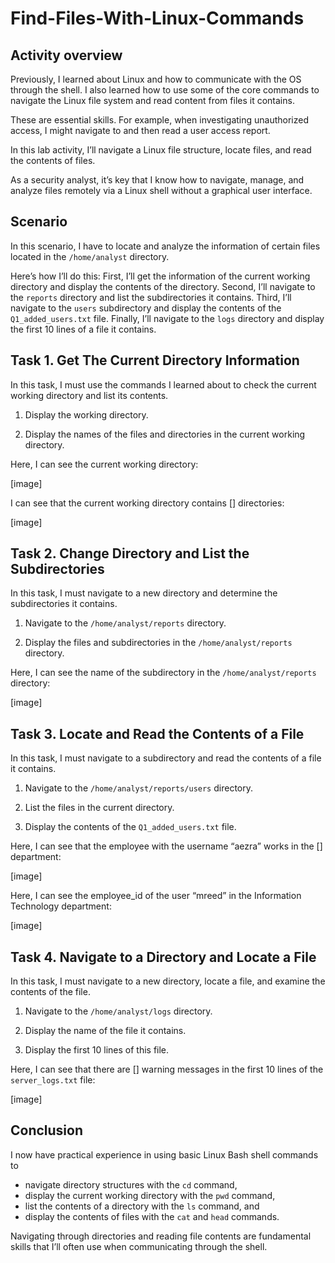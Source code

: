 # Find-Files-With-Linux-Commands

<h2>Activity overview</h2>

Previously, I learned about Linux and how to communicate with the OS through the shell. I also learned how to use some of the core commands to navigate the Linux file system and read content from files it contains.

These are essential skills. For example, when investigating unauthorized access, I might navigate to and then read a user access report.

In this lab activity, I’ll navigate a Linux file structure, locate files, and read the contents of files. 

As a security analyst, it’s key that I know how to navigate, manage, and analyze files remotely via a Linux shell without a graphical user interface.

<h2>Scenario</h2>

In this scenario, I have to locate and analyze the information of certain files located in the ```/home/analyst``` directory.

Here’s how I’ll do this: First, I’ll get the information of the current working directory and display the contents of the directory. Second, I’ll navigate to the ```reports``` directory and list the subdirectories it contains. Third, I’ll navigate to the ```users``` subdirectory and display the contents of the ```Q1_added_users.txt``` file. Finally, I’ll navigate to the ```logs``` directory and display the first 10 lines of a file it contains.

<h2>Task 1. Get The Current Directory Information</h2>

In this task, I must use the commands I learned about to check the current working directory and list its contents.

1. Display the working directory.
   
2. Display the names of the files and directories in the current working directory.
   
Here, I can see the current working directory:

[image]

I can see that the current working directory contains [] directories:

[image]

<h2>Task 2. Change Directory and List the Subdirectories</h2>

In this task, I must navigate to a new directory and determine the subdirectories it contains.

1. Navigate to the ```/home/analyst/reports``` directory.

2. Display the files and subdirectories in the ```/home/analyst/reports``` directory.

Here, I can see the name of the subdirectory in the ```/home/analyst/reports``` directory:

[image]

<h2>Task 3. Locate and Read the Contents of a File</h2>

In this task, I must navigate to a subdirectory and read the contents of a file it contains.

1. Navigate to the ```/home/analyst/reports/users``` directory.

2. List the files in the current directory.

3. Display the contents of the ```Q1_added_users.txt``` file.

Here, I can see that the employee with the username “aezra” works in the [] department:

[image]

Here, I can see the employee_id of the user “mreed” in the Information Technology department:

[image]

<h2>Task 4. Navigate to a Directory and Locate a File</h2>

In this task, I must navigate to a new directory, locate a file, and examine the contents of the file.

1. Navigate to the ```/home/analyst/logs``` directory.

2. Display the name of the file it contains.

3. Display the first 10 lines of this file.

Here, I can see that there are [] warning messages in the first 10 lines of the ```server_logs.txt``` file:

[image]

<h2>Conclusion</h2>

I now have practical experience in using basic Linux Bash shell commands to

- navigate directory structures with the ```cd``` command,
- display the current working directory with the ```pwd``` command,
- list the contents of a directory with the ```ls``` command, and
- display the contents of files with the ```cat``` and ```head``` commands.

Navigating through directories and reading file contents are fundamental skills that I’ll often use when communicating through the shell.
